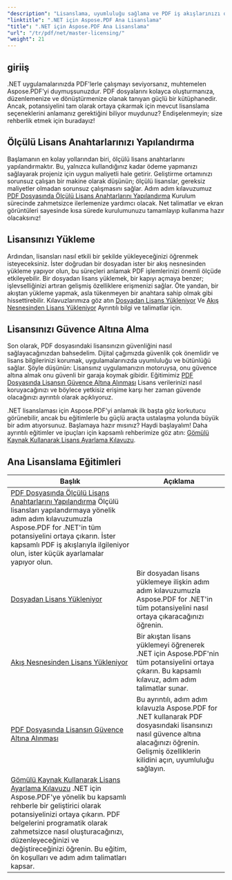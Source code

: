 ```yaml
---
"description": "Lisanslama, uyumluluğu sağlama ve PDF iş akışlarınızı optimize etme konusunda ayrıntılı eğitimlerle Aspose.PDF for .NET'in tüm potansiyelini ortaya çıkarın."
"linktitle": ".NET için Aspose.PDF Ana Lisanslama"
"title": ".NET için Aspose.PDF Ana Lisanslama"
"url": "/tr/pdf/net/master-licensing/"
"weight": 21
---
```


## giriiş

.NET uygulamalarınızda PDF'lerle çalışmayı seviyorsanız, muhtemelen Aspose.PDF'yi duymuşsunuzdur. PDF dosyalarını kolayca oluşturmanıza, düzenlemenize ve dönüştürmenize olanak tanıyan güçlü bir kütüphanedir. Ancak, potansiyelini tam olarak ortaya çıkarmak için mevcut lisanslama seçeneklerini anlamanız gerektiğini biliyor muydunuz? Endişelenmeyin; size rehberlik etmek için buradayız!

## Ölçülü Lisans Anahtarlarınızı Yapılandırma
Başlamanın en kolay yollarından biri, ölçülü lisans anahtarlarını yapılandırmaktır. Bu, yalnızca kullandığınız kadar ödeme yapmanızı sağlayarak projeniz için uygun maliyetli hale getirir. Geliştirme ortamınızı sorunsuz çalışan bir makine olarak düşünün; ölçülü lisanslar, gereksiz maliyetler olmadan sorunsuz çalışmasını sağlar. Adım adım kılavuzumuz [PDF Dosyasında Ölçülü Lisans Anahtarlarını Yapılandırma](./configureing-metered-license-keys/) Kurulum sürecinde zahmetsizce ilerlemenize yardımcı olacak. Net talimatlar ve ekran görüntüleri sayesinde kısa sürede kurulumunuzu tamamlayıp kullanıma hazır olacaksınız!

## Lisansınızı Yükleme
Ardından, lisansları nasıl etkili bir şekilde yükleyeceğinizi öğrenmek isteyeceksiniz. İster doğrudan bir dosyadan ister bir akış nesnesinden yükleme yapıyor olun, bu süreçleri anlamak PDF işlemlerinizi önemli ölçüde etkileyebilir. Bir dosyadan lisans yüklemek, bir kapıyı açmaya benzer; işlevselliğinizi artıran gelişmiş özelliklere erişmenizi sağlar. Öte yandan, bir akıştan yükleme yapmak, asla tükenmeyen bir anahtara sahip olmak gibi hissettirebilir. Kılavuzlarımıza göz atın [Dosyadan Lisans Yükleniyor](./loading-license-from-file/) Ve [Akış Nesnesinden Lisans Yükleniyor](./loading-license-from-stream-object/) Ayrıntılı bilgi ve talimatlar için.

## Lisansınızı Güvence Altına Alma
Son olarak, PDF dosyasındaki lisansınızın güvenliğini nasıl sağlayacağınızdan bahsedelim. Dijital çağımızda güvenlik çok önemlidir ve lisans bilgilerinizi korumak, uygulamalarınızda uyumluluğu ve bütünlüğü sağlar. Şöyle düşünün: Lisansınız uygulamanızın motoruysa, onu güvence altına almak onu güvenli bir garaja koymak gibidir. Eğitimimiz [PDF Dosyasında Lisansın Güvence Altına Alınması](./securing-license/) Lisans verilerinizi nasıl koruyacağınızı ve böylece yetkisiz erişime karşı her zaman güvende olacağınızı ayrıntılı olarak açıklıyoruz.

.NET lisanslaması için Aspose.PDF'yi anlamak ilk başta göz korkutucu görünebilir, ancak bu eğitimlerle bu güçlü araçta ustalaşma yolunda büyük bir adım atıyorsunuz. Başlamaya hazır mısınız? Haydi başlayalım! Daha ayrıntılı eğitimler ve ipuçları için kapsamlı rehberimize göz atın: [Gömülü Kaynak Kullanarak Lisans Ayarlama Kılavuzu](./guide-to-set-license-using-embedded-resource/). 


## Ana Lisanslama Eğitimleri
| Başlık | Açıklama |
| --- | --- | 
| [PDF Dosyasında Ölçülü Lisans Anahtarlarını Yapılandırma](./configureing-metered-license-keys/) Ölçülü lisansları yapılandırmaya yönelik adım adım kılavuzumuzla Aspose.PDF for .NET'in tüm potansiyelini ortaya çıkarın. İster kapsamlı PDF iş akışlarıyla ilgileniyor olun, ister küçük ayarlamalar yapıyor olun.  
| [Dosyadan Lisans Yükleniyor](./loading-license-from-file/) | Bir dosyadan lisans yüklemeye ilişkin adım adım kılavuzumuzla Aspose.PDF for .NET'in tüm potansiyelini nasıl ortaya çıkaracağınızı öğrenin.  
| [Akış Nesnesinden Lisans Yükleniyor](./loading-license-from-stream-object/) | Bir akıştan lisans yüklemeyi öğrenerek .NET için Aspose.PDF'nin tüm potansiyelini ortaya çıkarın. Bu kapsamlı kılavuz, adım adım talimatlar sunar.  
| [PDF Dosyasında Lisansın Güvence Altına Alınması](./securing-license/) | Bu ayrıntılı, adım adım kılavuzla Aspose.PDF for .NET kullanarak PDF dosyasındaki lisansınızı nasıl güvence altına alacağınızı öğrenin. Gelişmiş özelliklerin kilidini açın, uyumluluğu sağlayın.  
| [Gömülü Kaynak Kullanarak Lisans Ayarlama Kılavuzu](./guide-to-set-license-using-embedded-resource/) .NET için Aspose.PDF'ye yönelik bu kapsamlı rehberle bir geliştirici olarak potansiyelinizi ortaya çıkarın. PDF belgelerini programatik olarak zahmetsizce nasıl oluşturacağınızı, düzenleyeceğinizi ve değiştireceğinizi öğrenin. Bu eğitim, ön koşulları ve adım adım talimatları kapsar.